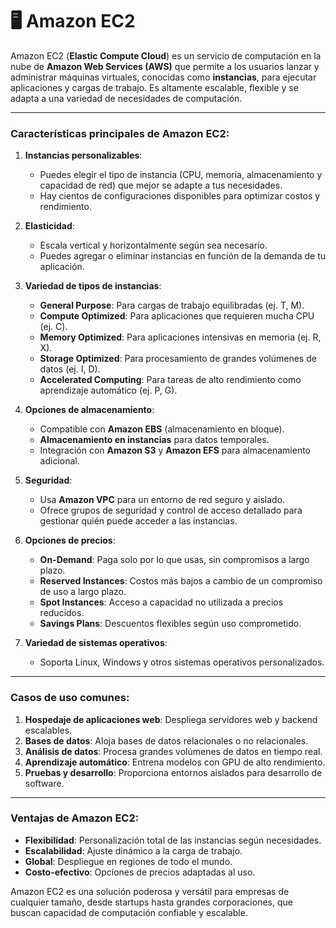 # 🖥️ Amazon EC2

Amazon EC2 (**Elastic Compute Cloud**) es un servicio de computación en la nube de **Amazon Web Services (AWS)** que permite a los usuarios lanzar y administrar máquinas virtuales, conocidas como **instancias**, para ejecutar aplicaciones y cargas de trabajo. Es altamente escalable, flexible y se adapta a una variedad de necesidades de computación.

---

### **Características principales de Amazon EC2:**

1. **Instancias personalizables**:
   - Puedes elegir el tipo de instancia (CPU, memoria, almacenamiento y capacidad de red) que mejor se adapte a tus necesidades.
   - Hay cientos de configuraciones disponibles para optimizar costos y rendimiento.

2. **Elasticidad**:
   - Escala vertical y horizontalmente según sea necesario.
   - Puedes agregar o eliminar instancias en función de la demanda de tu aplicación.

3. **Variedad de tipos de instancias**:
   - **General Purpose**: Para cargas de trabajo equilibradas (ej. T, M).
   - **Compute Optimized**: Para aplicaciones que requieren mucha CPU (ej. C).
   - **Memory Optimized**: Para aplicaciones intensivas en memoria (ej. R, X).
   - **Storage Optimized**: Para procesamiento de grandes volúmenes de datos (ej. I, D).
   - **Accelerated Computing**: Para tareas de alto rendimiento como aprendizaje automático (ej. P, G).

4. **Opciones de almacenamiento**:
   - Compatible con **Amazon EBS** (almacenamiento en bloque).
   - **Almacenamiento en instancias** para datos temporales.
   - Integración con **Amazon S3** y **Amazon EFS** para almacenamiento adicional.

5. **Seguridad**:
   - Usa **Amazon VPC** para un entorno de red seguro y aislado.
   - Ofrece grupos de seguridad y control de acceso detallado para gestionar quién puede acceder a las instancias.

6. **Opciones de precios**:
   - **On-Demand**: Paga solo por lo que usas, sin compromisos a largo plazo.
   - **Reserved Instances**: Costos más bajos a cambio de un compromiso de uso a largo plazo.
   - **Spot Instances**: Acceso a capacidad no utilizada a precios reducidos.
   - **Savings Plans**: Descuentos flexibles según uso comprometido.

7. **Variedad de sistemas operativos**:
   - Soporta Linux, Windows y otros sistemas operativos personalizados.

---

### **Casos de uso comunes:**
1. **Hospedaje de aplicaciones web**: Despliega servidores web y backend escalables.
2. **Bases de datos**: Aloja bases de datos relacionales o no relacionales.
3. **Análisis de datos**: Procesa grandes volúmenes de datos en tiempo real.
4. **Aprendizaje automático**: Entrena modelos con GPU de alto rendimiento.
5. **Pruebas y desarrollo**: Proporciona entornos aislados para desarrollo de software.

---

### **Ventajas de Amazon EC2:**
- **Flexibilidad**: Personalización total de las instancias según necesidades.
- **Escalabilidad**: Ajuste dinámico a la carga de trabajo.
- **Global**: Despliegue en regiones de todo el mundo.
- **Costo-efectivo**: Opciones de precios adaptadas al uso.

Amazon EC2 es una solución poderosa y versátil para empresas de cualquier tamaño, desde startups hasta grandes corporaciones, que buscan capacidad de computación confiable y escalable.